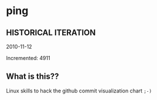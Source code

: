 # ping

## HISTORICAL ITERATION
2010-11-12

Incremented: 4911

## What is this?? 
Linux skills to hack the github commit visualization chart `;-)`
